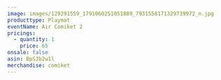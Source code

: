 ```yaml
---
image: images/129291559_1791060251051889_7931558171329739972_n.jpg
producttype: Playmat
eventName: Air Comiket 2
pricings:
  - quantity: 1
    price: 65
onsale: false
asin: BpSJb2w1l
merchandise: comiket
---
```


